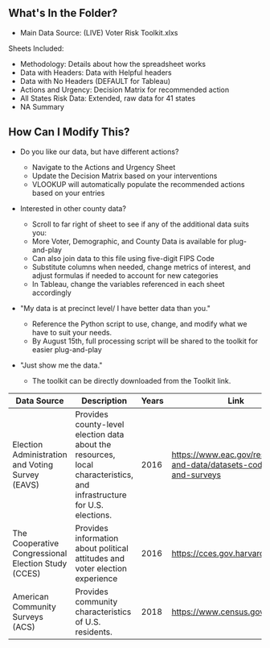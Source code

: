 ## What's In the Folder?
* Main Data Source: (LIVE) Voter Risk Toolkit.xlxs

Sheets Included:

* Methodology: Details about how the spreadsheet works
* Data with Headers: Data with Helpful headers
* Data with No Headers (DEFAULT for Tableau)
* Actions and Urgency: Decision Matrix for recommended action
* All States Risk Data: Extended, raw data for 41 states 
* NA Summary


## How Can I Modify This?

* Do you like our data, but have different actions? 
  * Navigate to  the Actions and Urgency Sheet
  * Update the Decision Matrix based on your interventions 
  * VLOOKUP will automatically populate the  recommended actions based on your entries

* Interested in other county data? 
  * Scroll to far right of sheet to see if any of the additional data suits you:
   * More Voter, Demographic, and County Data is available for plug-and-play
   * Can also join data to  this file  using five-digit FIPS Code
  * Substitute columns when needed, change metrics of interest, and adjust formulas if needed to account for new categories
  * In Tableau, change the variables referenced in each sheet accordingly

* "My data is at precinct level/ I have better data than you."
  * Reference the Python script to use, change, and modify what we have to suit your needs. 
  * By August 15th, full processing script will be shared to the toolkit for easier plug-and-play



* "Just show me the data."
  * The toolkit can be directly downloaded from the Toolkit link.


| Data Source | Description | Years | Link
| --- | --- | --- | --- |
| Election Administration and Voting Survey (EAVS) | Provides county-level election data about the resources, local characteristics, and infrastructure for U.S. elections. | 2016 | https://www.eac.gov/research-and-data/datasets-codebooks-and-surveys |
| The Cooperative Congressional Election Study (CCES) | Provides information about political attitudes and voter election experience | 2016 | https://cces.gov.harvard.edu/data 
| American Community Surveys (ACS) | Provides community characteristics of U.S. residents. | 2018 |  https://www.census.gov/
